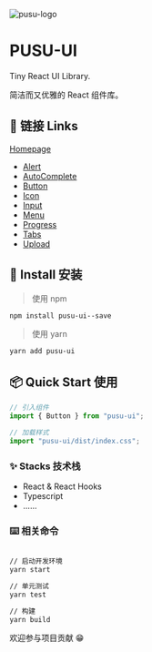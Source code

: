 ![pusu-logo](https://s2.loli.net/2022/04/06/G1WCOe72DF8zcau.png)

# PUSU-UI

Tiny React UI Library.

简洁而又优雅的 React 组件库。

## 🔗 链接 Links

[Homepage](https://github.com/xliudaxia/pusu-ui/)

- [Alert](https://xliudaxia.github.io/pusu-ui/alert)
- [AutoComplete](https://xliudaxia.github.io/pusu-ui/autocomplete)
- [Button](https://xliudaxia.github.io/pusu-ui/button)
- [Icon](https://xliudaxia.github.io/pusu-ui/icon)
- [Input](https://xliudaxia.github.io/pusu-ui/input)
- [Menu](https://xliudaxia.github.io/pusu-ui/menu)
- [Progress](https://xliudaxia.github.io/pusu-ui/progress)
- [Tabs](https://xliudaxia.github.io/pusu-ui/tabs)
- [Upload](https://xliudaxia.github.io/pusu-ui/upload)

## 🔨 Install 安装

> 使用 npm

```sh
npm install pusu-ui--save
```

> 使用 yarn

```sh
yarn add pusu-ui
```

## 📦 Quick Start 使用

```js
// 引入组件
import { Button } from "pusu-ui";

// 加载样式
import "pusu-ui/dist/index.css";
```

### ✨ Stacks 技术栈

- React & React Hooks
- Typescript
- ……

### ⌨️ 相关命令

```sh

// 启动开发环境
yarn start

// 单元测试
yarn test

// 构建
yarn build

```

欢迎参与项目贡献 😁
